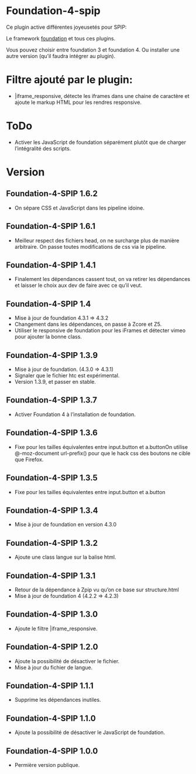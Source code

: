 Foundation-4-spip
=================

Ce plugin active différentes joyeusetés pour SPIP:

Le framework [foundation](http://foundation.zurb.com/) et tous ces plugins.

Vous pouvez choisir entre foundation 3 et foundation 4. Ou installer une autre version (qu’il faudra intégrer au plugin).

# Filtre ajouté par le plugin:

* |iframe_responsive, détecte les iframes dans une chaine de caractère et ajoute le markup HTML pour les rendres responsive.


# ToDo

* Activer les JavaScript de foundation séparément plutôt que de charger l’intégralité des scripts.

# Version

## Foundation-4-SPIP 1.6.2

* On sépare CSS et JavaScript dans les pipeline idoine.

## Foundation-4-SPIP 1.6.1

* Meilleur respect des fichiers head, on ne surcharge plus de manière arbitraire. On passe toutes modifications de css via le pipeline.

## Foundation-4-SPIP 1.4.1

* Finalement les dépendances cassent tout, on va retirer les dépendances et laisser le choix aux dev de faire avec ce qu’il veut.

## Foundation-4-SPIP 1.4

* Mise à jour de foundation 4.3.1 => 4.3.2
* Changement dans les dépendances, on passe à Zcore et Z5.
* Utiliser le responsive de foundation pour les iFrames et détecter vimeo pour ajouter la bonne class.

## Foundation-4-SPIP 1.3.9

* Mise à jour de foundation. (4.3.0 => 4.3.1) 
* Signaler que le fichier htc est expérimental. 
* Version 1.3.9, et passer en stable. 

## Foundation-4-SPIP 1.3.7

* Activer Foundation 4 à l’installation de foundation.

## Foundation-4-SPIP 1.3.6

* Fixe pour les tailles équivalentes entre input.button et a.buttonOn utilise @-moz-document url-prefix() pour que le hack css des boutons ne cible que Firefox.

## Foundation-4-SPIP 1.3.5

* Fixe pour les tailles équivalentes entre input.button et a.button

## Foundation-4-SPIP 1.3.4

* Mise à jour de foundation en version 4.3.0

## Foundation-4-SPIP 1.3.2

* Ajoute une class langue sur la balise html.


## Foundation-4-SPIP 1.3.1

* Retour de la dépendance à Zpip vu qu’on ce base sur structure.html
* Mise à jour de foundation 4 (4.2.2 => 4.2.3)

## Foundation-4-SPIP 1.3.0

* Ajoute le filtre |iframe_responsive.

## Foundation-4-SPIP 1.2.0

* Ajoute la possibilité de désactiver le fichier.
* Mise à jour du fichier de langue.

## Foundation-4-SPIP 1.1.1

* Supprime les dépendances inutiles.

## Foundation-4-SPIP 1.1.0

* Ajoute la possibilité de désactiver le JavaScript de foundation.

## Foundation-4-SPIP 1.0.0

* Permière version publique.
